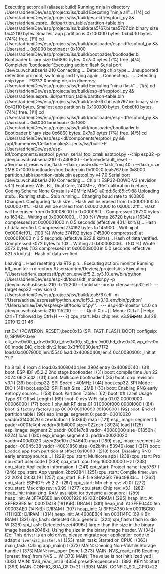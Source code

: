 Executing action: all (aliases: build)
Running ninja in directory /Users/adrien/Dev/esp/projects/iss/build
Executing "ninja all"...
[1/4] cd /Users/adrien/Dev/esp/projects/iss/build/esp-idf/esptool_py && /Users/adrien/.espre...ild/partition_table/partition-table.bin /Users/adrien/Dev/esp/projects/iss/build/tea5767.bi
tea5767.bin binary size 0x42f10 bytes. Smallest app partition is 0x100000 bytes. 0xbd0f0 bytes (74%) free.
[1/1] cd /Users/adrien/Dev/esp/projects/iss/build/bootloader/esp-idf/esptool_py && /Users/ad... 0x8000 bootloader 0x1000 /Users/adrien/Dev/esp/projects/iss/build/bootloader/bootloader.bi
Bootloader binary size 0x6860 bytes. 0x7a0 bytes (7%) free.
[4/4] Completed 'bootloader'Executing action: flash
Serial port /dev/cu.wchusbserial210
Connecting....
Detecting chip type... Unsupported detection protocol, switching and trying again...
Connecting.......
Detecting chip type... ESP32
Running ninja in directory /Users/adrien/Dev/esp/projects/iss/build
Executing "ninja flash"...
[1/5] cd /Users/adrien/Dev/esp/projects/iss/build/esp-idf/esptool_py && /Users/adrien/.espre...ild/partition_table/partition-table.bin /Users/adrien/Dev/esp/projects/iss/build/tea5767.bi
tea5767.bin binary size 0x42f10 bytes. Smallest app partition is 0x100000 bytes. 0xbd0f0 bytes (74%) free.
[1/1] cd /Users/adrien/Dev/esp/projects/iss/build/bootloader/esp-idf/esptool_py && /Users/ad... 0x8000 bootloader 0x1000 /Users/adrien/Dev/esp/projects/iss/build/bootloader/bootloader.bi
Bootloader binary size 0x6860 bytes. 0x7a0 bytes (7%) free.
[4/5] cd /Users/adrien/Dev/esp/esp-idf/components/esptool_py && /opt/homebrew/Cellar/cmake/3...jects/iss/build -P /Users/adrien/Dev/esp/esp-idf/components/esptool_py/run_serial_tool.cmak
esptool.py --chip esp32 -p /dev/cu.wchusbserial210 -b 460800 --before=default_reset --after=hard_reset write_flash --flash_mode dio --flash_freq 40m --flash_size 2MB 0x1000 bootloader/bootloader.bin 0x10000 tea5767.bin 0x8000 partition_table/partition-table.bin
esptool.py v4.7.0
Serial port /dev/cu.wchusbserial210
Connecting....
Chip is ESP32-D0WD-V3 (revision v3.1)
Features: WiFi, BT, Dual Core, 240MHz, VRef calibration in efuse, Coding Scheme None
Crystal is 40MHz
MAC: a0:dd:6c:85:c9:88
Uploading stub...
Running stub...
Stub running...
Changing baud rate to 460800
Changed.
Configuring flash size...
Flash will be erased from 0x00001000 to 0x00007fff...
Flash will be erased from 0x00010000 to 0x00052fff...
Flash will be erased from 0x00008000 to 0x00008fff...
Compressed 26720 bytes to 16342...
Writing at 0x00001000... (100 %)
Wrote 26720 bytes (16342 compressed) at 0x00001000 in 0.5 seconds (effective 401.1 kbit/s)...
Hash of data verified.
Compressed 274192 bytes to 145900...
Writing at 0x0004cf91... (100 %)
Wrote 274192 bytes (145900 compressed) at 0x00010000 in 3.5 seconds (effective 622.8 kbit/s)...
Hash of data verified.
Compressed 3072 bytes to 103...
Writing at 0x00008000... (100 %)
Wrote 3072 bytes (103 compressed) at 0x00008000 in 0.0 seconds (effective 821.5 kbit/s)...
Hash of data verified.

Leaving...
Hard resetting via RTS pin...
Executing action: monitor
Running idf_monitor in directory /Users/adrien/Dev/esp/projects/iss
Executing "/Users/adrien/.espressif/python_env/idf5.2_py3.10_env/bin/python /Users/adrien/Dev/esp/esp-idf/tools/idf_monitor.py -p /dev/cu.wchusbserial210 -b 115200 --toolchain-prefix xtensa-esp32-elf- --target esp32 --revision 0 /Users/adrien/Dev/esp/projects/iss/build/tea5767.elf -m '/Users/adrien/.espressif/python_env/idf5.2_py3.10_env/bin/python' '/Users/adrien/Dev/esp/esp-idf/tools/idf.py'"...
--- esp-idf-monitor 1.4.0 on /dev/cu.wchusbserial210 115200 ---
--- Quit: Ctrl+] | Menu: Ctrl+T | Help: Ctrl+T followed by Ctrl+H --- 2) cpu_start: Max chip rev: v3.99�ets Jul 29 2019 12:21:46

rst:0x1 (POWERON_RESET),boot:0x13 (SPI_FAST_FLASH_BOOT)
configsip: 0, SPIWP:0xee
clk_drv:0x00,q_drv:0x00,d_drv:0x00,cs0_drv:0x00,hd_drv:0x00,wp_drv:0x00
mode:DIO, clock div:2
load:0x3fff0030,len:7172
load:0x40078000,len:15540
load:0x40080400,len:4
0x40080400: \_init at ??:?

ho 8 tail 4 room 4
load:0x40080404,len:3904
entry 0x40080640
I (31) boot: ESP-IDF v5.2.2 2nd stage bootloader
I (31) boot: compile time Jun 22 2024 06:25:42
I (31) boot: Multicore bootloader
I (35) boot: chip revision: v3.1
I (39) boot.esp32: SPI Speed : 40MHz
I (44) boot.esp32: SPI Mode : DIO
I (48) boot.esp32: SPI Flash Size : 2MB
I (53) boot: Enabling RNG early entropy source...
I (58) boot: Partition Table:
I (62) boot: ## Label Usage Type ST Offset Length
I (69) boot: 0 nvs WiFi data 01 02 00009000 00006000
I (77) boot: 1 phy_init RF data 01 01 0000f000 00001000
I (84) boot: 2 factory factory app 00 00 00010000 00100000
I (92) boot: End of partition table
I (96) esp_image: segment 0: paddr=00010020 vaddr=3f400020 size=0c4bch ( 50364) map
I (121) esp_image: segment 1: paddr=0001c4e4 vaddr=3ffb0000 size=022dch ( 8924) load
I (125) esp_image: segment 2: paddr=0001e7c8 vaddr=40080000 size=01850h ( 6224) load
I (130) esp_image: segment 3: paddr=00020020 vaddr=400d0020 size=25c10h (154640) map
I (189) esp_image: segment 4: paddr=00045c38 vaddr=40081850 size=0d2b4h ( 53940) load
I (217) boot: Loaded app from partition at offset 0x10000
I (218) boot: Disabling RNG early entropy source...
I (229) cpu_start: Multicore app
I (238) cpu_start: Pro cpu start user code
I (238) cpu_start: cpu freq: 160000000 Hz
I (238) cpu_start: Application information:
I (241) cpu_start: Project name: tea5767
I (246) cpu_start: App version: 2bc9284
I (251) cpu_start: Compile time: Jun 22 2024 09:33:19
I (257) cpu_start: ELF file SHA256: 7964983dc...
I (262) cpu_start: ESP-IDF: v5.2.2
I (267) cpu_start: Min chip rev: v0.0
I (272) cpu_start: Max chip rev: v3.99
I (277) cpu_start: Chip rev: v3.1
I (282) heap_init: Initializing. RAM available for dynamic allocation:
I (289) heap_init: At 3FFAE6E0 len 00001920 (6 KiB): DRAM
I (295) heap_init: At 3FFB2BE8 len 0002D418 (181 KiB): DRAM
I (301) heap_init: At 3FFE0440 len 00003AE0 (14 KiB): D/IRAM
I (307) heap_init: At 3FFE4350 len 0001BCB0 (111 KiB): D/IRAM
I (314) heap_init: At 4008EB04 len 000114FC (69 KiB): IRAM
I (321) spi_flash: detected chip: generic
I (324) spi_flash: flash io: dio
W (328) spi_flash: Detected size(4096k) larger than the size in the binary image header(2048k). Using the size in the binary image header.
W (342) i2c: This driver is an old driver, please migrate your application code to adapt `driver/i2c_master.h`
I (353) main_task: Started on CPU0
I (363) main_task: Calling app_main()
I (373) MAIN: Opening Non-Volatile Storage handle
I (373) MAIN: nvs_open Done
I (373) MAIN: NVS_read_int16 Reading [preset_freq] from NVS ...
W (373) MAIN: The value is not initialized yet!
I (383) MAIN: NVS_read_int16=4354 presetFrequence=0
I (393) KEYIN: Start
I (393) MAIN: CONFIG_SDA_GPIO=21
I (393) MAIN: CONFIG_SCL_GPIO=22
